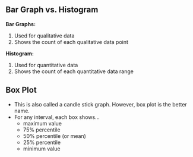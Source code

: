 ## Bar Graph vs. Histogram

**Bar Graphs:**

1. Used for qualitative data
2. Shows the count of each qualitative data point

**Histogram:**

1. Used for quantitative data
2. Shows the count of each quantitative data range

## Box Plot

-   This is also called a candle stick graph. However, box plot is the better name.
-   For any interval, each box shows...
    -   maximum value
    -   75% percentile
    -   50% percentile (or mean)
    -   25% percentile
    -   minimum value
